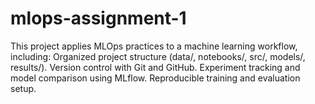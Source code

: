 # mlops-assignment-1
This project applies MLOps practices to a machine learning workflow, including:  Organized project structure (data/, notebooks/, src/, models/, results/).  Version control with Git and GitHub.  Experiment tracking and model comparison using MLflow.  Reproducible training and evaluation setup.
